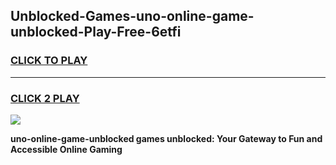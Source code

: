 
## Unblocked-Games-uno-online-game-unblocked-Play-Free-6etfi
<h3>
<a href="https://premium76.site?title=uno-online-game-unblocked&ref=23A">CLICK TO PLAY</a></h3>
<hr>

<h3>
<a href="https://premium76.site?title=uno-online-game-unblocked&ref=23A">CLICK 2 PLAY</a>
  
</h3>

<a href="https://premium76.site?title=uno-online-game-unblocked&ref=23A"><img src="https://clearcache.store/games.png"></a>


**uno-online-game-unblocked games unblocked: Your Gateway to Fun and Accessible Online Gaming**
